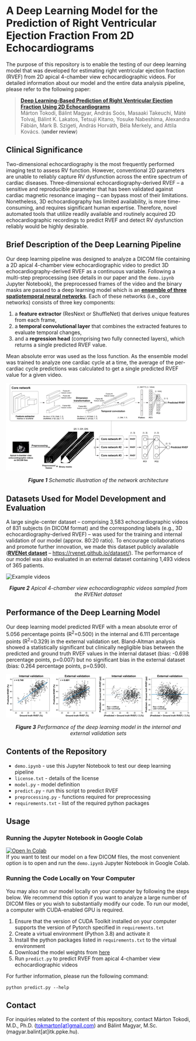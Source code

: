 # A Deep Learning Model for the Prediction of Right Ventricular Ejection Fraction From 2D Echocardiograms


The purpose of this repository is to enable the testing of our deep learning model that was developed for estimating right ventricular ejection fraction (RVEF) from 2D apical 4-chamber view echocardiographic videos. For detailed information about our model and the entire data analysis pipeline, please refer to the following paper:

> [**Deep Learning-Based Prediction of Right Ventricular Ejection Fraction Using 2D Echocardiograms**](https://rvenet.github.io/dataset/)<br/>
  Márton Tokodi, Bálint Magyar, András Soós, Masaaki Takeuchi, Máté Tolvaj, Bálint K. Lakatos, Tetsuji Kitano, Yosuke Nabeshima, Alexandra Fábián, Mark B. Szigeti, András Horváth, Béla Merkely, and Attila Kovács. (<b>under review</b>)

## Clinical Significance


Two-dimensional echocardiography is the most frequently performed imaging test to assess RV function. However, conventional 2D parameters are unable to reliably capture RV dysfunction across the entire spectrum of cardiac diseases. Three-dimensional echocardiography-derived RVEF – a sensitive and reproducible parameter that has been validated against cardiac magnetic resonance imaging – can bypass most of their limitations. Nonetheless, 3D echocardiography has limited availability, is more time-consuming, and requires significant human expertise. Therefore, novel automated tools that utilize readily available and routinely acquired 2D echocardiographic recordings to predict RVEF and detect RV dysfunction reliably would be highly desirable.

## Brief Description of the Deep Learning Pipeline


Our deep learning pipeline was designed to analyze a DICOM file containing a 2D apical 4-chamber view echocardiographic video to predict 3D echocardiography-derived RVEF as a continuous variable. Following a multi-step preprocessing (see details in our paper and the `demo.ipynb` Jupyter Notebook), the preprocessed frames of the video and the binary masks are passed to a deep learning model which is an <ins>**ensemble of three spatiotemporal neural networks**</ins>. Each of these networks (i.e., core networks) consists of three key components:

  1) a **feature extractor** (ResNext or ShuffleNet) that derives unique features from each frame,<br/>
  2) a **temporal convolutional layer** that combines the extracted features to evaluate temporal changes,
  3) and a **regression head** (comprising two fully connected layers), which returns a single predicted RVEF value.

Mean absolute error was used as the loss function. As the ensemble model was trained to analyze one cardiac cycle at a time, the average of the per-cardiac cycle predictions was calculated to get a single predicted RVEF value for a given video.

![Schematic illustration of the network architecture](imgs/network_architecture-01.png)
<div align="center"><i><b>Figure 1</b> Schematic illustration of the network architecture</i></div>

## Datasets Used for Model Development and Evaluation


A large single-center dataset – comprising 3,583 echocardiographic videos of 831 subjects (in DICOM format) and the corresponding labels (e.g., 3D echocardiography-derived RVEF) – was used for the training and internal validation of our model (approx. 80:20 ratio). To encourage collaborations and promote further innovation, we made this dataset publicly available (<ins>**RVENet dataset**</ins> – https://rvenet.github.io/dataset/). The performance of our model was also evaluated in an external dataset containing 1,493 videos of 365 patients.

![Example videos](imgs/dicom_collage.gif)
<div align="center"><i><b>Figure 2</b> Apical 4-chamber view echocardiographic videos sampled from the RVENet dataset</i></p></div>

## Performance of the Deep Learning Model


Our deep learning model predicted RVEF with a mean absolute error of 5.056 percentage points (R<sup>2</sup>=0.500) in the internal and 6.111 percentage points (R<sup>2</sup>=0.329) in the external validation set. Bland-Altman analysis showed a statistically significant but clinically negligible bias between the predicted and ground truth RVEF values in the internal dataset (bias: -0.698 percentage points, p=0.007) but no significant bias in the external dataset (bias: 0.264 percentage points, p=0.590). 

![Performance of the deep learning model](imgs/model_performance-01.png)
<div align="center"><i><b>Figure 3</b> Performance of the deep learning model in the internal and external validation sets</i></div>

## Contents of the Repository


  - `demo.ipynb` - use this Jupyter Notebook to test our deep learning pipeline
  - `license.txt` - details of the license
  - `model.py` - model definition
  - `predict.py` - run this script to predict RVEF
  - `preprocessing.py` - functions required for preprocessing
  - `requirements.txt` - list of the required python packages

## Usage


### Running the Jupyter Notebook in Google Colab

[![Open In Colab](https://colab.research.google.com/assets/colab-badge.svg)](https://colab.research.google.com/github/mr-BM/RVEnet-demo/blob/master/demo.ipynb)<br>
If you want to test our model on a few DICOM files, the most convenient option is to open and run the `demo.ipynb` Jupyter Notebook in Google Colab.

### Running the Code Locally on Your Computer

You may also run our model locally on your computer by following the steps below. We recommend this option if you want to analyze a large number of DICOM files or you wish to substantially modify our code. To run our model, a computer with CUDA-enabled GPU is required.

  1) Ensure that the version of CUDA Toolkit installed on your computer supports the version of Pytorch specified in `requirements.txt`
  2) Create a virtual environment (Python 3.8) and activate it
  3) Install the python packages listed in `requirements.txt` to the virtual environment
  4) Download the model weights from [here](https://www.dropbox.com/s/d1w0nh1rzclo4ox/full_ensemble_model.pt?dl=1)
  5) Run `predict.py` to predict RVEF from apical 4-chamber view echocardiographic videos

For further information, please run the following command: <br>
```
python predict.py --help
```

## Contact


For inquiries related to the content of this repository, contact Márton Tokodi, M.D., Ph.D. (<font color="#0000EE"><u>tok<!--
-->mar<!--
-->ton[at]gmail.co<!--
-->m</u></font>) and Bálint Magyar, M.Sc. (magy<!--
-->ar.ba<!--
-->lint[at]itk.pp<!--
-->ke.h<!--
-->u).
